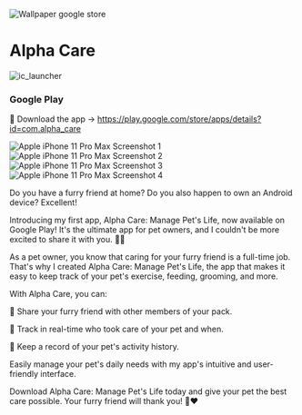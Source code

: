 ![Wallpaper google store](https://github.com/Alpha110R/Alpha_Care_Presentation/assets/68230416/a9196a86-afc7-4469-ab7a-e8ac6d5c6c64)
# Alpha Care 
![ic_launcher](https://github.com/Alpha110R/Alpha_Care_Presentation/assets/68230416/bb20d137-bd69-47dc-a9e7-5fcba80aa369)

### Google Play
:calling: Download the app -> https://play.google.com/store/apps/details?id=com.alpha_care

![Apple iPhone 11 Pro Max Screenshot 1](https://github.com/Alpha110R/Alpha_Care_Presentation/assets/68230416/c3ca2b3a-f54f-457f-83ab-3bc5dda242a4)
![Apple iPhone 11 Pro Max Screenshot 2](https://github.com/Alpha110R/Alpha_Care_Presentation/assets/68230416/e96f1a00-5f60-4796-bd76-bd57e2f144cb)
![Apple iPhone 11 Pro Max Screenshot 3](https://github.com/Alpha110R/Alpha_Care_Presentation/assets/68230416/ed931fbb-63bd-4163-83c9-805f45599c6a)
![Apple iPhone 11 Pro Max Screenshot 4](https://github.com/Alpha110R/Alpha_Care_Presentation/assets/68230416/dd7fdabd-3ae5-41bd-847e-2b13609cdee3)

Do you have a furry friend at home? Do you also happen to own an Android device? Excellent!

Introducing my first app, Alpha Care: Manage Pet's Life, now available on Google Play! It's the ultimate app for pet owners, and I couldn't be more excited to share it with you. 🐶🐱

As a pet owner, you know that caring for your furry friend is a full-time job. That's why I created Alpha Care: Manage Pet's Life, the app that makes it easy to keep track of your pet's exercise, feeding, grooming, and more.

With Alpha Care, you can:

🐾 Share your furry friend with other members of your pack.

🐾 Track in real-time who took care of your pet and when.

🐾 Keep a record of your pet's activity history.

Easily manage your pet's daily needs with my app's intuitive and user-friendly interface. 

Download Alpha Care: Manage Pet's Life today and give your pet the best care possible. Your furry friend will thank you! 🐾❤️


